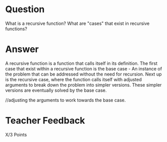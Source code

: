 # Question

What is a recursive function? What are "cases" that exist in recursive functions?

# Answer
A recursive function is a function that calls itself in its definition. The first case that exist within a recursive function is the base case - An instance of the problem that can be addressed without the need for recursion.
Next up is the recursive case, where the function calls itself with adjusted arguments to break down the problem into simpler versions. These simpler versions are eventually solved by the base case. 


//adjusting the arguments to work towards the base case.
# Teacher Feedback

X/3 Points